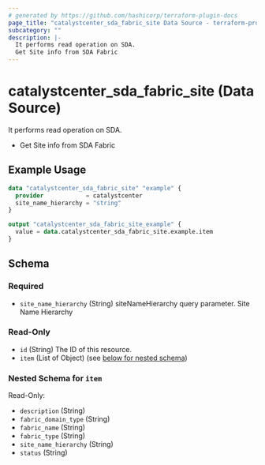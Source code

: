 ```yaml
---
# generated by https://github.com/hashicorp/terraform-plugin-docs
page_title: "catalystcenter_sda_fabric_site Data Source - terraform-provider-catalystcenter"
subcategory: ""
description: |-
  It performs read operation on SDA.
  Get Site info from SDA Fabric
---
```


# catalystcenter_sda_fabric_site (Data Source)

It performs read operation on SDA.

- Get Site info from SDA Fabric

## Example Usage

```terraform
data "catalystcenter_sda_fabric_site" "example" {
  provider            = catalystcenter
  site_name_hierarchy = "string"
}

output "catalystcenter_sda_fabric_site_example" {
  value = data.catalystcenter_sda_fabric_site.example.item
}
```

<!-- schema generated by tfplugindocs -->
## Schema

### Required

- `site_name_hierarchy` (String) siteNameHierarchy query parameter. Site Name Hierarchy

### Read-Only

- `id` (String) The ID of this resource.
- `item` (List of Object) (see [below for nested schema](#nestedatt--item))

<a id="nestedatt--item"></a>
### Nested Schema for `item`

Read-Only:

- `description` (String)
- `fabric_domain_type` (String)
- `fabric_name` (String)
- `fabric_type` (String)
- `site_name_hierarchy` (String)
- `status` (String)
